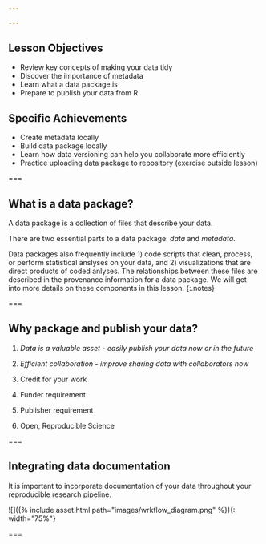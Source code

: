 ```yaml
---
 
---
```

## Lesson Objectives

   -  Review key concepts of making your data tidy  
   -  Discover the importance of metadata
   -  Learn what a data package is
   -  Prepare to publish your data from R

## Specific Achievements

   -  Create metadata locally
   -  Build data package locally
   -  Learn how data versioning can help you collaborate more efficiently
   -  Practice uploading data package to repository (exercise outside lesson)

===

## What is a data package?

A data package is a collection of files that describe your data.  

There are two essential parts to a data package: _data_ and _metadata_. 

Data packages also frequently include 1) code scripts that clean, process, or perform statistical anslyses on your data, and 2) visualizations that are direct products of coded anlyses.  The relationships between these files are described in the provenance information for a data package.  We will get into more details on these components in this lesson.
{:.notes}

===

## Why package and publish your data?  

1. *Data is a valuable asset - easily publish your data now or in the future*

2. *Efficient collaboration - improve sharing data with collaborators now*

3. Credit for your work 

4. Funder requirement

5. Publisher requirement

6. Open, Reproducible Science

===

## Integrating data documentation 

It is important to incorporate documentation of your data throughout your reproducible research pipeline.  

![]({% include asset.html path="images/wrkflow_diagram.png" %}){: width="75%"} 


===
  
